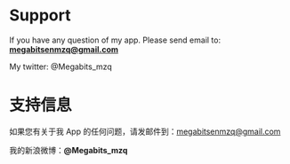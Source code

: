 # Support

If you have any question of my app. Please send email to: **megabitsenmzq@gmail.com**

My twitter: @Megabits_mzq

# 支持信息

如果您有关于我 App 的任何问题，请发邮件到：megabitsenmzq@gmail.com

我的新浪微博：**@Megabits_mzq**
